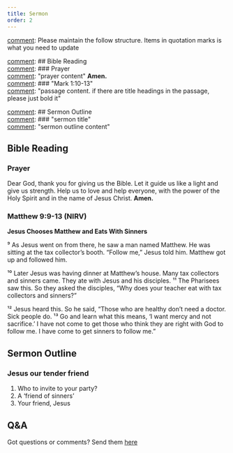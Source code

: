 ```yaml
---
title: Sermon 
order: 2
---
```


[comment]: Please maintain the follow structure. Items in quotation marks is what you need to update

[comment]: ## Bible Reading  
[comment]: ### Prayer  
[comment]: "prayer content"  **Amen.**  
[comment]:  ### "Mark 1:10-13"  
[comment]: "passage content. if there are title headings in the passage, please just bold it"  

[comment]: ## Sermon Outline  
[comment]: ### "sermon title"  
[comment]: "sermon outline content"  

[comment]: ------------------------------------------------------------------------------------

## Bible Reading

### Prayer
Dear God, thank you for giving us the Bible. Let it guide us like a light and give us strength. Help us to love and help everyone, with the power of the Holy Spirit and in the name of Jesus Christ. **Amen.**

### Matthew 9:9-13 (NIRV) 
**Jesus Chooses Matthew and Eats With Sinners**

⁹ As Jesus went on from there, he saw a man named Matthew. He was sitting at the tax collector’s booth. “Follow me,” Jesus told him. Matthew got up and followed him.

¹⁰ Later Jesus was having dinner at Matthew’s house. Many tax collectors and sinners came. They ate with Jesus and his disciples. ¹¹ The Pharisees saw this. So they asked the disciples, “Why does your teacher eat with tax collectors and sinners?”

¹² Jesus heard this. So he said, “Those who are healthy don’t need a doctor. Sick people do. ¹³ Go and learn what this means, ‘I want mercy and not sacrifice.’ I have not come to get those who think they are right with God to follow me. I have come to get sinners to follow me.”

## Sermon Outline
### Jesus our tender friend 
1. Who to invite to your party?
2. A ‘friend of sinners’
3. Your friend, Jesus 

## Q&A
Got questions or comments? Send them [here](https://tinyurl.com/SGHACQuestionsAnswers)
